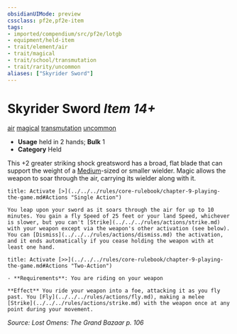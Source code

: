 ```yaml
---
obsidianUIMode: preview
cssclass: pf2e,pf2e-item
tags:
- imported/compendium/src/pf2e/lotgb
- equipment/held-item
- trait/element/air
- trait/magical
- trait/school/transmutation
- trait/rarity/uncommon
aliases: ["Skyrider Sword"]
---
```

# Skyrider Sword *Item 14+*  
[air](air.md)  [magical](magical.md)  [transmutation](transmutation.md)  [uncommon](uncommon.md)  

- **Usage** held in 2 hands; **Bulk** 1
- **Category** Held

This +2 greater striking shock greatsword has a broad, flat blade that can support the weight of a [Medium](medium-b1.md)-sized or smaller wielder. Magic allows the weapon to soar through the air, carrying its wielder along with it.

```ad-embed-ability
title: Activate [>](../../../rules/core-rulebook/chapter-9-playing-the-game.md#Actions "Single Action")

You leap upon your sword as it soars through the air for up to 10 minutes. You gain a fly Speed of 25 feet or your land Speed, whichever is slower, but you can't [Strike](../../../rules/actions/strike.md) with your weapon except via the weapon's other activation (see below). You can [Dismiss](../../../rules/actions/dismiss.md) the activation, and it ends automatically if you cease holding the weapon with at least one hand.
```

```ad-embed-ability
title: Activate [>>](../../../rules/core-rulebook/chapter-9-playing-the-game.md#Actions "Two-Action")

- **Requirements**: You are riding on your weapon

**Effect** You ride your weapon into a foe, attacking it as you fly past. You [Fly](../../../rules/actions/fly.md), making a melee [Strike](../../../rules/actions/strike.md) with the weapon once at any point during your movement.
```

*Source: Lost Omens: The Grand Bazaar p. 106*
